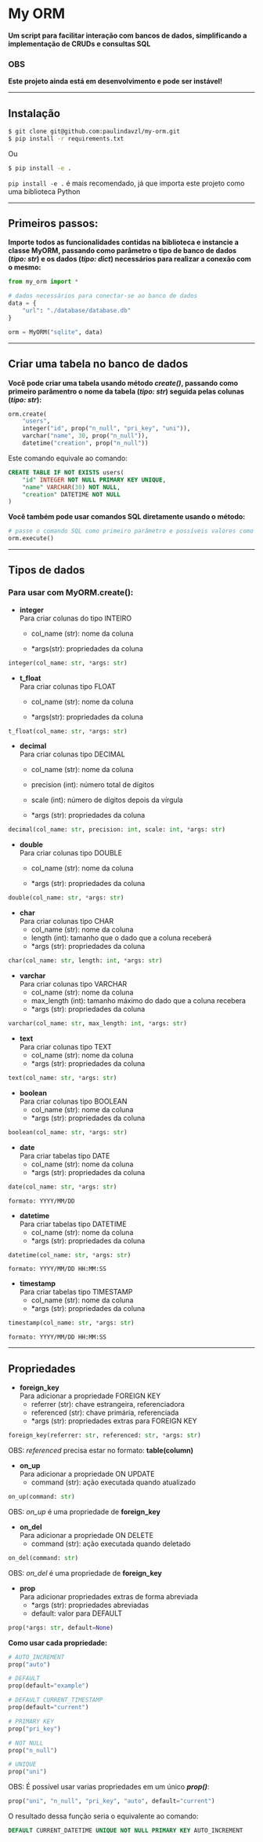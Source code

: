# My ORM
**Um script para facilitar interação com bancos de dados, simplificando a implementação de CRUDs e consultas SQL**

### OBS
**Este projeto ainda está em desenvolvimento e pode ser instável!**

____

## Instalação

```bash
$ git clone git@github.com:paulindavzl/my-orm.git
$ pip install -r requirements.txt
```

Ou

```bash
$ pip install -e .
```

`pip install -e .` é mais recomendado, já que importa este projeto como uma biblioteca Python

____

## Primeiros passos:

**Importe todos as funcionalidades contidas na biblioteca e instancie a classe MyORM, passando como parâmetro o tipo de banco de dados (_tipo: str_) e os dados (_tipo: dict_) necessários para realizar a conexão com o mesmo:**

```python
from my_orm import *

# dados necessários para conectar-se ao banco de dados
data = {
    "url": "./database/database.db"
}

orm = MyORM("sqlite", data)
```

____

## Criar uma tabela no banco de dados

**Você pode criar uma tabela usando método _create()_, passando como primeiro parâmentro o nome da tabela (_tipo: str_) seguida pelas colunas (_tipo: str_):**

```python
orm.create(
    "users",
    integer("id", prop("n_null", "pri_key", "uni")),
    varchar("name", 30, prop("n_null")),
    datetime("creation", prop("n_null"))
```

Este comando equivale ao comando:

```sql
CREATE TABLE IF NOT EXISTS users(
    "id" INTEGER NOT NULL PRIMARY KEY UNIQUE,
    "name" VARCHAR(30) NOT NULL,
    "creation" DATETIME NOT NULL
)
```

**Você também pode usar comandos SQL diretamente usando o método:**

```python
# passe o comando SQL como primeiro parâmetro e possíveis valores como segundo parâmetro
orm.execute()
```

____

## Tipos de dados

### Para usar com MyORM.create():

* **integer** <br>
Para criar colunas do tipo INTEIRO

    * col_name (str): nome da coluna
    
    * *args(str): propriedades da coluna

```python
integer(col_name: str, *args: str)
```

* **t_float** <br>
Para criar colunas tipo FLOAT
    
    * col_name (str): nome da coluna

    * *args(str): propriedades da coluna

```python
t_float(col_name: str, *args: str)
```

* **decimal** <br>
Para criar colunas tipo DECIMAL

    * col_name (str): nome da coluna

    * precision (int): número total de dígitos

    * scale (int): número de dígitos depois da vírgula

    * *args (str): propriedades da coluna

```python
decimal(col_name: str, precision: int, scale: int, *args: str)
```

* **double** <br>
Para criar colunas tipo DOUBLE
    * col_name (str): nome da coluna

    * *args (str): propriedades da coluna

```python
double(col_name: str, *args: str)
```

* **char** <br>
Para criar colunas tipo CHAR
    * col_name (str): nome da coluna
    * length (int): tamanho que o dado que a coluna receberá
    * *args (str): propriedades da coluna

```python
char(col_name: str, length: int, *args: str)
```

* **varchar** <br>
Para criar colunas tipo VARCHAR
    * col_name (str): nome da coluna
    * max_length (int): tamanho máximo do dado que a coluna recebera
    * *args (str): propriedades da coluna

```python
varchar(col_name: str, max_length: int, *args: str)
```

* **text** <br>
Para criar colunas tipo TEXT
    * col_name (str): nome da coluna
    * *args (str): propriedades da coluna

```python
text(col_name: str, *args: str)
```

* **boolean** <br>
Para criar colunas tipo BOOLEAN
    * col_name (str): nome da coluna
    * *args (str): propriedades da coluna

```python
boolean(col_name: str, *args: str)
```

* **date** <br>
Para criar tabelas tipo DATE
    * col_name (str): nome da coluna
    * *args (str): propriedades da coluna

```python
date(col_name: str, *args: str)
```

`formato: YYYY/MM/DD`

* **datetime** <br>
Para criar tabelas tipo DATETIME
    * col_name (str): nome da coluna
    * *args (str): propriedades da coluna

```python
datetime(col_name: str, *args: str)
```

`formato: YYYY/MM/DD HH:MM:SS`

* **timestamp** <br>
Para criar tabelas tipo TIMESTAMP
    * col_name (str): nome da coluna
    * *args (str): propriedades da coluna

```python
timestamp(col_name: str, *args: str)
```

`formato: YYYY/MM/DD HH:MM:SS`

____

## Propriedades

* **foreign_key** <br>
Para adicionar a propriedade FOREIGN KEY
    * referrer (str): chave estrangeira, referenciadora
    * referenced (str): chave primária, referenciada
    * *args (str): propriedades extras para FOREIGN KEY

```python
foreign_key(referrer: str, referenced: str, *args: str)
```

OBS: _referenced_ precisa estar no formato: **table(column)**

* **on_up** <br>
Para adicionar a propriedade ON UPDATE
    * command (str): ação executada quando atualizado

```python
on_up(command: str)
```

OBS: _on_up_ é uma propriedade de **foreign_key**

* **on_del** <br>
Para adicionar a propriedade ON DELETE
    * command (str): ação executada quando deletado

```python
on_del(command: str)
```

OBS: _on_del_ é uma propriedade de **foreign_key**

* **prop** <br>
Para adicionar propriedades extras de forma abreviada
    * *args (str): propriedades abreviadas
    * default: valor para DEFAULT

```python
prop(*args: str, default=None)
```

**Como usar cada propriedade:**

```python
# AUTO_INCREMENT
prop("auto")

# DEFAULT
prop(default="example")

# DEFAULT CURRENT_TIMESTAMP
prop(default="current")

# PRIMARY KEY
prop("pri_key")

# NOT NULL
prop("n_null")

# UNIQUE
prop("uni")
```

OBS: É possível usar varias propriedades em um único _**prop()**_:

```python
prop("uni", "n_null", "pri_key", "auto", default="current")
```

O resultado dessa função seria o equivalente ao comando:

```sql
DEFAULT CURRENT_DATETIME UNIQUE NOT NULL PRIMARY KEY AUTO_INCREMENT
```